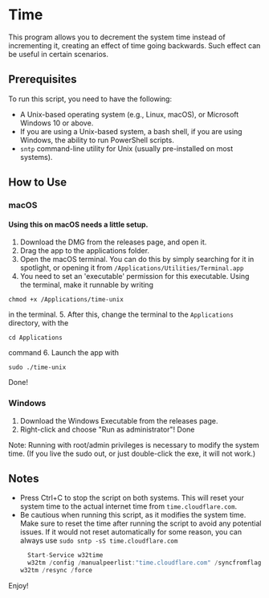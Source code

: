 # Time

This program allows you to decrement the system time instead of incrementing it, creating an effect of time going backwards. Such effect can be useful in certain scenarios.

## Prerequisites

To run this script, you need to have the following:

- A Unix-based operating system (e.g., Linux, macOS), or Microsoft Windows 10 or above.
- If you are using a Unix-based system, a bash shell, if you are using Windows, the ability to run PowerShell scripts.
- `sntp` command-line utility for Unix (usually pre-installed on most systems).

## How to Use

### macOS
#### Using this on macOS needs a little setup.
1. Download the DMG from the releases page, and open it.
2. Drag the app to the applications folder.
3. Open the macOS terminal. You can do this by simply searching for it in spotlight, or opening it from `/Applications/Utilities/Terminal.app`
4. You need to set an 'executable' permission for this executable. Using the terminal, make it runnable by writing
```
chmod +x /Applications/time-unix
```
in the terminal.
5. After this, change the terminal to the `Applications` directory, with the
```
cd Applications
```
command
6. Launch the app with
```
sudo ./time-unix
```
Done!

### Windows
1. Download the Windows Executable from the releases page.
2. Right-click and choose "Run as administrator"!
Done

Note: Running with root/admin privileges is necessary to modify the system time. (If you live the sudo out, or just double-click the exe, it will not work.)

## Notes

- Press Ctrl+C to stop the script on both systems. This will reset your system time to the actual internet time from `time.cloudflare.com`.
- Be cautious when running this script, as it modifies the system time. Make sure to reset the time after running the script to avoid any potential issues. If it would not reset automatically for some reason, you can always use
`sudo sntp -sS time.cloudflare.com`
   ```c
     Start-Service w32time
     w32tm /config /manualpeerlist:"time.cloudflare.com" /syncfromflags:manual /reliable:YES
   w32tm /resync /force
   ```

Enjoy!
